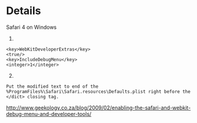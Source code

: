 # Details #
Safari 4 on Windows


1)
```
<key>WebKitDeveloperExtras</key>
<true/>
<key>IncludeDebugMenu</key>
<integer>1</integer>
```
2)
```
Put the modified text to end of the %ProgramFiles%\Safari\Safari.resources\Defaults.plist right before the </dict> closing tag.
```

http://www.geekology.co.za/blog/2009/02/enabling-the-safari-and-webkit-debug-menu-and-developer-tools/